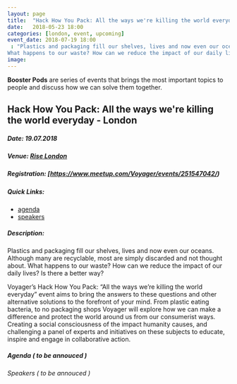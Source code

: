```yaml
---
layout: page
title:  "Hack How You Pack: All the ways we're killing the world everyday - London"
date:   2018-05-23 18:00
categories: [london, event, upcoming]
event_date: 2018-07-19 18:00
 : "Plastics and packaging fill our shelves, lives and now even our oceans. Although many are recyclable, most are simply discarded and not thought about.
What happens to our waste? How can we reduce the impact of our daily lives? Is there a better way?"
image: 
---
```


**Booster Pods** are series of events that brings the most important topics to people and discuss how we can solve them together. 


## Hack How You Pack: All the ways we're killing the world everyday - London

##### Date: 19.07.2018

##### Venue: [Rise London](https://thinkrise.com/london.html)

#####  Registration: [https://www.meetup.com/Voyager/events/251547042/)

##### Quick Links: 
- [agenda](#agenda)
- [speakers](#speakers)

##### Description: 

Plastics and packaging fill our shelves, lives and now even our oceans. Although many are recyclable, most are simply discarded and not thought about.
What happens to our waste? How can we reduce the impact of our daily lives? Is there a better way?

Voyager’s Hack How You Pack: “All the ways we’re killing the world everyday” event aims to bring the answers to these questions and other alternative solutions to the forefront of your mind.
From plastic eating bacteria, to no packaging shops Voyager will explore how we can make a difference and protect the world around us from our consumerist ways. 
Creating a social consciousness of the impact humanity causes, and challenging a panel of experts and initiatives on these subjects to educate, inspire and engage in collaborative action.


##### Agenda ( to be annouced )

###### Speakers ( to be annouced ) 

